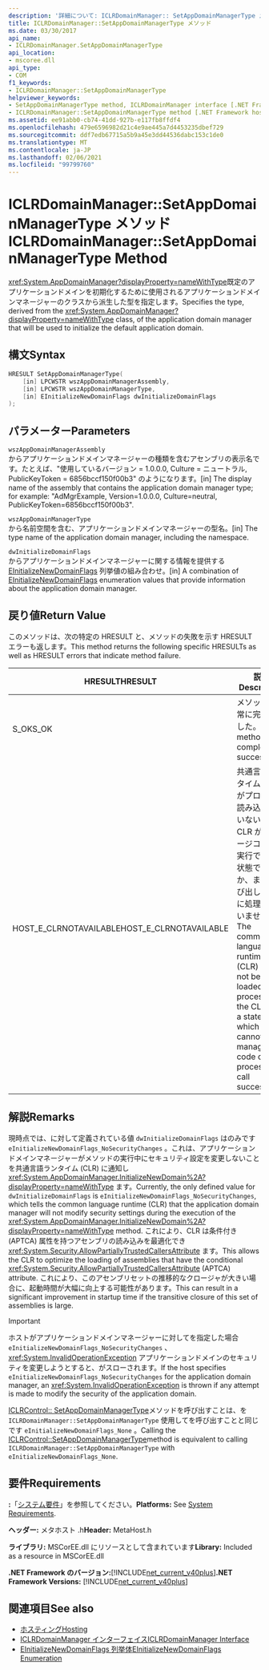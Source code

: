 ```yaml
---
description: '詳細について: ICLRDomainManager:: SetAppDomainManagerType メソッド'
title: ICLRDomainManager::SetAppDomainManagerType メソッド
ms.date: 03/30/2017
api_name:
- ICLRDomainManager.SetAppDomainManagerType
api_location:
- mscoree.dll
api_type:
- COM
f1_keywords:
- ICLRDomainManager::SetAppDomainManagerType
helpviewer_keywords:
- SetAppDomainManagerType method, ICLRDomainManager interface [.NET Framework hosting]
- ICLRDomainManager::SetAppDomainManagerType method [.NET Framework hosting]
ms.assetid: ee91abb0-cb74-41dd-927b-e117fb8ffdf4
ms.openlocfilehash: 479e6596982d21c4e9ae445a7d4453235dbef729
ms.sourcegitcommit: ddf7edb67715a5b9a45e3dd44536dabc153c1de0
ms.translationtype: MT
ms.contentlocale: ja-JP
ms.lasthandoff: 02/06/2021
ms.locfileid: "99799760"
---
```

# <a name="iclrdomainmanagersetappdomainmanagertype-method"></a><span data-ttu-id="deee8-103">ICLRDomainManager::SetAppDomainManagerType メソッド</span><span class="sxs-lookup"><span data-stu-id="deee8-103">ICLRDomainManager::SetAppDomainManagerType Method</span></span>

<span data-ttu-id="deee8-104"><xref:System.AppDomainManager?displayProperty=nameWithType>既定のアプリケーションドメインを初期化するために使用されるアプリケーションドメインマネージャーのクラスから派生した型を指定します。</span><span class="sxs-lookup"><span data-stu-id="deee8-104">Specifies the type, derived from the <xref:System.AppDomainManager?displayProperty=nameWithType> class, of the application domain manager that will be used to initialize the default application domain.</span></span>  
  
## <a name="syntax"></a><span data-ttu-id="deee8-105">構文</span><span class="sxs-lookup"><span data-stu-id="deee8-105">Syntax</span></span>  
  
```cpp  
HRESULT SetAppDomainManagerType(  
    [in] LPCWSTR wszAppDomainManagerAssembly,  
    [in] LPCWSTR wszAppDomainManagerType,  
    [in] EInitializeNewDomainFlags dwInitializeDomainFlags  
);  
```  
  
## <a name="parameters"></a><span data-ttu-id="deee8-106">パラメーター</span><span class="sxs-lookup"><span data-stu-id="deee8-106">Parameters</span></span>  

 `wszAppDomainManagerAssembly`  
 <span data-ttu-id="deee8-107">からアプリケーションドメインマネージャーの種類を含むアセンブリの表示名です。たとえば、"使用しているバージョン = 1.0.0.0, Culture = ニュートラル, PublicKeyToken = 6856bccf150f00b3" のようになります。</span><span class="sxs-lookup"><span data-stu-id="deee8-107">[in] The display name of the assembly that contains the application domain manager type; for example: "AdMgrExample, Version=1.0.0.0, Culture=neutral, PublicKeyToken=6856bccf150f00b3".</span></span>  
  
 `wszAppDomainManagerType`  
 <span data-ttu-id="deee8-108">から名前空間を含む、アプリケーションドメインマネージャーの型名。</span><span class="sxs-lookup"><span data-stu-id="deee8-108">[in] The type name of the application domain manager, including the namespace.</span></span>  
  
 `dwInitializeDomainFlags`  
 <span data-ttu-id="deee8-109">からアプリケーションドメインマネージャーに関する情報を提供する [EInitializeNewDomainFlags](einitializenewdomainflags-enumeration.md) 列挙値の組み合わせ。</span><span class="sxs-lookup"><span data-stu-id="deee8-109">[in] A combination of [EInitializeNewDomainFlags](einitializenewdomainflags-enumeration.md) enumeration values that provide information about the application domain manager.</span></span>  
  
## <a name="return-value"></a><span data-ttu-id="deee8-110">戻り値</span><span class="sxs-lookup"><span data-stu-id="deee8-110">Return Value</span></span>  

 <span data-ttu-id="deee8-111">このメソッドは、次の特定の HRESULT と、メソッドの失敗を示す HRESULT エラーも返します。</span><span class="sxs-lookup"><span data-stu-id="deee8-111">This method returns the following specific HRESULTs as well as HRESULT errors that indicate method failure.</span></span>  
  
|<span data-ttu-id="deee8-112">HRESULT</span><span class="sxs-lookup"><span data-stu-id="deee8-112">HRESULT</span></span>|<span data-ttu-id="deee8-113">説明</span><span class="sxs-lookup"><span data-stu-id="deee8-113">Description</span></span>|  
|-------------|-----------------|  
|<span data-ttu-id="deee8-114">S_OK</span><span class="sxs-lookup"><span data-stu-id="deee8-114">S_OK</span></span>|<span data-ttu-id="deee8-115">メソッドは正常に完了しました。</span><span class="sxs-lookup"><span data-stu-id="deee8-115">The method completed successfully.</span></span>|  
|<span data-ttu-id="deee8-116">HOST_E_CLRNOTAVAILABLE</span><span class="sxs-lookup"><span data-stu-id="deee8-116">HOST_E_CLRNOTAVAILABLE</span></span>|<span data-ttu-id="deee8-117">共通言語ランタイム (CLR) がプロセスに読み込まれていないか、CLR がマネージコードを実行できない状態であるか、または呼び出しが正常に処理されていません。</span><span class="sxs-lookup"><span data-stu-id="deee8-117">The common language runtime (CLR) has not been loaded into a process, or the CLR is in a state in which it cannot run managed code or process the call successfully.</span></span>|  
  
## <a name="remarks"></a><span data-ttu-id="deee8-118">解説</span><span class="sxs-lookup"><span data-stu-id="deee8-118">Remarks</span></span>  

 <span data-ttu-id="deee8-119">現時点では、に対して定義されている値 `dwInitializeDomainFlags` はのみです `eInitializeNewDomainFlags_NoSecurityChanges` 。これは、アプリケーションドメインマネージャーがメソッドの実行中にセキュリティ設定を変更しないことを共通言語ランタイム (CLR) に通知し <xref:System.AppDomainManager.InitializeNewDomain%2A?displayProperty=nameWithType> ます。</span><span class="sxs-lookup"><span data-stu-id="deee8-119">Currently, the only defined value for `dwInitializeDomainFlags` is `eInitializeNewDomainFlags_NoSecurityChanges`, which tells the common language runtime (CLR) that the application domain manager will not modify security settings during the execution of the <xref:System.AppDomainManager.InitializeNewDomain%2A?displayProperty=nameWithType> method.</span></span> <span data-ttu-id="deee8-120">これにより、CLR は条件付き (APTCA) 属性を持つアセンブリの読み込みを最適化でき <xref:System.Security.AllowPartiallyTrustedCallersAttribute> ます。</span><span class="sxs-lookup"><span data-stu-id="deee8-120">This allows the CLR to optimize the loading of assemblies that have the conditional <xref:System.Security.AllowPartiallyTrustedCallersAttribute> (APTCA) attribute.</span></span> <span data-ttu-id="deee8-121">これにより、このアセンブリセットの推移的なクロージャが大きい場合に、起動時間が大幅に向上する可能性があります。</span><span class="sxs-lookup"><span data-stu-id="deee8-121">This can result in a significant improvement in startup time if the transitive closure of this set of assemblies is large.</span></span>  
  
> [!IMPORTANT]
> <span data-ttu-id="deee8-122">ホストがアプリケーションドメインマネージャーに対してを指定した場合 `eInitializeNewDomainFlags_NoSecurityChanges` 、 <xref:System.InvalidOperationException> アプリケーションドメインのセキュリティを変更しようとすると、がスローされます。</span><span class="sxs-lookup"><span data-stu-id="deee8-122">If the host specifies `eInitializeNewDomainFlags_NoSecurityChanges` for the application domain manager, an <xref:System.InvalidOperationException> is thrown if any attempt is made to modify the security of the application domain.</span></span>  
  
 <span data-ttu-id="deee8-123">[ICLRControl:: SetAppDomainManagerType](iclrcontrol-setappdomainmanagertype-method.md)メソッドを呼び出すことは、を `ICLRDomainManager::SetAppDomainManagerType` 使用してを呼び出すことと同じです `eInitializeNewDomainFlags_None` 。</span><span class="sxs-lookup"><span data-stu-id="deee8-123">Calling the [ICLRControl::SetAppDomainManagerType](iclrcontrol-setappdomainmanagertype-method.md)method is equivalent to calling `ICLRDomainManager::SetAppDomainManagerType` with `eInitializeNewDomainFlags_None`.</span></span>  
  
## <a name="requirements"></a><span data-ttu-id="deee8-124">要件</span><span class="sxs-lookup"><span data-stu-id="deee8-124">Requirements</span></span>  

 <span data-ttu-id="deee8-125">**:**「[システム要件](../../get-started/system-requirements.md)」を参照してください。</span><span class="sxs-lookup"><span data-stu-id="deee8-125">**Platforms:** See [System Requirements](../../get-started/system-requirements.md).</span></span>  
  
 <span data-ttu-id="deee8-126">**ヘッダー:** メタホスト .h</span><span class="sxs-lookup"><span data-stu-id="deee8-126">**Header:** MetaHost.h</span></span>  
  
 <span data-ttu-id="deee8-127">**ライブラリ:** MSCorEE.dll にリソースとして含まれています</span><span class="sxs-lookup"><span data-stu-id="deee8-127">**Library:** Included as a resource in MSCorEE.dll</span></span>  
  
 <span data-ttu-id="deee8-128">**.NET Framework のバージョン:**[!INCLUDE[net_current_v40plus](../../../../includes/net-current-v40plus-md.md)]</span><span class="sxs-lookup"><span data-stu-id="deee8-128">**.NET Framework Versions:** [!INCLUDE[net_current_v40plus](../../../../includes/net-current-v40plus-md.md)]</span></span>  
  
## <a name="see-also"></a><span data-ttu-id="deee8-129">関連項目</span><span class="sxs-lookup"><span data-stu-id="deee8-129">See also</span></span>

- [<span data-ttu-id="deee8-130">ホスティング</span><span class="sxs-lookup"><span data-stu-id="deee8-130">Hosting</span></span>](index.md)
- [<span data-ttu-id="deee8-131">ICLRDomainManager インターフェイス</span><span class="sxs-lookup"><span data-stu-id="deee8-131">ICLRDomainManager Interface</span></span>](iclrdomainmanager-interface.md)
- [<span data-ttu-id="deee8-132">EInitializeNewDomainFlags 列挙体</span><span class="sxs-lookup"><span data-stu-id="deee8-132">EInitializeNewDomainFlags Enumeration</span></span>](einitializenewdomainflags-enumeration.md)
